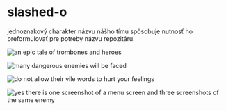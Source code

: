 # slashed-o
jednoznakový charakter názvu nášho tímu spôsobuje nutnosť ho preformulovať pre potreby názvu repozitáru.


![an epic tale of trombones and heroes](https://user-images.githubusercontent.com/44502667/140715226-cce0b5c7-aed1-47b9-ae86-2bb8fbc87110.png)

![many dangerous enemies will be faced](https://user-images.githubusercontent.com/44502667/140715192-d8741695-8165-4728-b286-b171311464ce.png)

![do not allow their vile words to hurt your feelings](https://user-images.githubusercontent.com/44502667/140715206-18836b79-c7a2-43d7-b7e6-3a6d952d2b5b.png)

![yes there is one screenshot of a menu screen and three screenshots of the same enemy](https://user-images.githubusercontent.com/44502667/140715190-838195e5-7a81-454f-aaa5-1b80caf7bc44.png)
